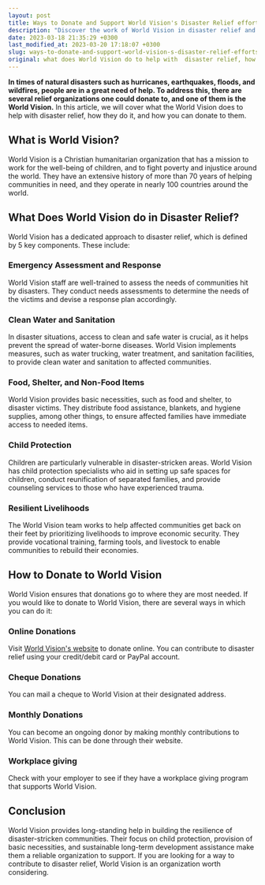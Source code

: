 ```yaml
---
layout: post
title: Ways to Donate and Support World Vision's Disaster Relief efforts.
description: "Discover the work of World Vision in disaster relief and how they provide aid to those in need. Find out how you can donate and make a difference."
date: 2023-03-18 21:35:29 +0300
last_modified_at: 2023-03-20 17:18:07 +0300
slug: ways-to-donate-and-support-world-vision-s-disaster-relief-efforts
original: what does World Vision do to help with  disaster relief, how do they do it, how can i donate?
---
```

**In times of natural disasters such as hurricanes, earthquakes, floods, and wildfires, people are in a great need of help. To address this, there are several relief organizations one could donate to, and one of them is the World Vision.** In this article, we will cover what the World Vision does to help with disaster relief, how they do it, and how you can donate to them.

## What is World Vision?

World Vision is a Christian humanitarian organization that has a mission to work for the well-being of children, and to fight poverty and injustice around the world. They have an extensive history of more than 70 years of helping communities in need, and they operate in nearly 100 countries around the world.

## What Does World Vision do in Disaster Relief?

World Vision has a dedicated approach to disaster relief, which is defined by 5 key components. These include:

### Emergency Assessment and Response

World Vision staff are well-trained to assess the needs of communities hit by disasters. They conduct needs assessments to determine the needs of the victims and devise a response plan accordingly.

### Clean Water and Sanitation

In disaster situations, access to clean and safe water is crucial, as it helps prevent the spread of water-borne diseases. World Vision implements measures, such as water trucking, water treatment, and sanitation facilities, to provide clean water and sanitation to affected communities.

### Food, Shelter, and Non-Food Items

World Vision provides basic necessities, such as food and shelter, to disaster victims. They distribute food assistance, blankets, and hygiene supplies, among other things, to ensure affected families have immediate access to needed items.

### Child Protection

Children are particularly vulnerable in disaster-stricken areas. World Vision has child protection specialists who aid in setting up safe spaces for children, conduct reunification of separated families, and provide counseling services to those who have experienced trauma.

### Resilient Livelihoods

The World Vision team works to help affected communities get back on their feet by prioritizing livelihoods to improve economic security. They provide vocational training, farming tools, and livestock to enable communities to rebuild their economies.

## How to Donate to World Vision

World Vision ensures that donations go to where they are most needed. If you would like to donate to World Vision, there are several ways in which you can do it:

### Online Donations

Visit [World Vision's website](https://www.wvi.org/) to donate online. You can contribute to disaster relief using your credit/debit card or PayPal account.

### Cheque Donations

You can mail a cheque to World Vision at their designated address.

### Monthly Donations

You can become an ongoing donor by making monthly contributions to World Vision. This can be done through their website.

### Workplace giving

Check with your employer to see if they have a workplace giving program that supports World Vision.

## Conclusion

World Vision provides long-standing help in building the resilience of disaster-stricken communities. Their focus on child protection, provision of basic necessities, and sustainable long-term development assistance make them a reliable organization to support. If you are looking for a way to contribute to disaster relief, World Vision is an organization worth considering.